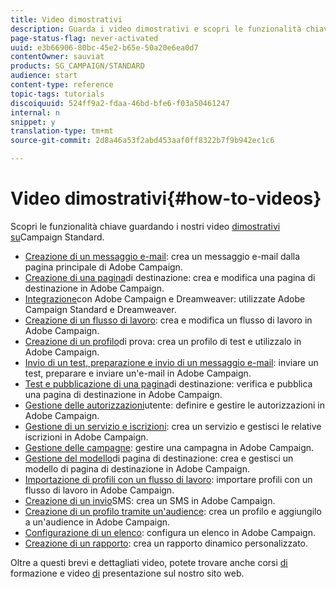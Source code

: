 ```yaml
---
title: Video dimostrativi
description: Guarda i video dimostrativi e scopri le funzionalità chiave di Adobe Campaign.
page-status-flag: never-activated
uuid: e3b66906-80bc-45e2-b65e-50a20e6ea0d7
contentOwner: sauviat
products: SG_CAMPAIGN/STANDARD
audience: start
content-type: reference
topic-tags: tutorials
discoiquuid: 524ff9a2-fdaa-46bd-bfe6-f03a50461247
internal: n
snippet: y
translation-type: tm+mt
source-git-commit: 2d8a46a53f2abd453aaf0ff8322b7f9b942ec1c6

---
```



# Video dimostrativi{#how-to-videos}

Scopri le funzionalità chiave guardando i nostri video [dimostrativi su](https://docs.adobe.com/content/help/en/campaign-learn/campaign-standard-tutorials/overview.html)Campaign Standard.

* [Creazione di un messaggio e-mail](https://video.tv.adobe.com/v/23721?captions=ita): crea un messaggio e-mail dalla pagina principale di Adobe Campaign.
* [Creazione di una pagina](https://video.tv.adobe.com/v/24093?captions=ita)di destinazione: crea e modifica una pagina di destinazione in Adobe Campaign.
* [Integrazione](https://video.tv.adobe.com/v/23121?captions=ita)con Adobe Campaign e Dreamweaver: utilizzate Adobe Campaign Standard e Dreamweaver.
* [Creazione di un flusso di lavoro](https://video.tv.adobe.com/v/23937?captions=ita): crea e modifica un flusso di lavoro in Adobe Campaign.
* [Creazione di un profilo](https://video.tv.adobe.com/v/24094?captions=ita)di prova: crea un profilo di test e utilizzalo in Adobe Campaign.
* [Invio di un test, preparazione e invio di un messaggio e-mail](https://video.tv.adobe.com/v/24013/?captions=ita): inviare un test, preparare e inviare un&#39;e-mail in Adobe Campaign.
* [Test e pubblicazione di una pagina](https://video.tv.adobe.com/v/24092?captions=ita)di destinazione: verifica e pubblica una pagina di destinazione in Adobe Campaign.
* [Gestione delle autorizzazioni](https://video.tv.adobe.com/v/24671?captions=ita)utente: definire e gestire le autorizzazioni in Adobe Campaign.
* [Gestione di un servizio e iscrizioni](https://video.tv.adobe.com/v/24673?captions=ita): crea un servizio e gestisci le relative iscrizioni in Adobe Campaign.
* [Gestione delle campagne](https://video.tv.adobe.com/v/24672?captions=ita): gestire una campagna in Adobe Campaign.
* [Gestione del modello](https://video.tv.adobe.com/v/25200?captions=ita)di pagina di destinazione: crea e gestisci un modello di pagina di destinazione in Adobe Campaign.
* [Importazione di profili con un flusso di lavoro](https://video.tv.adobe.com/v/24993?captions=ita): importare profili con un flusso di lavoro in Adobe Campaign.
* [Creazione di un invio](https://video.tv.adobe.com/v/25265?captions=ita)SMS: crea un SMS in Adobe Campaign.
* [Creazione di un profilo tramite un&#39;audience](https://video.tv.adobe.com/v/18463?captions=ita): crea un profilo e aggiungilo a un&#39;audience in Adobe Campaign.
* [Configurazione di un elenco](https://video.tv.adobe.com/v/25288?captions=ita): configura un elenco in Adobe Campaign.
* [Creazione di un rapporto](https://video.tv.adobe.com/v/25264?captions=ita): crea un rapporto dinamico personalizzato.

Oltre a questi brevi e dettagliati video, potete trovare anche corsi [di](https://training.adobe.com/training/courses.html) formazione e video [di](http://www.adobe.com/training/video.html) presentazione sul nostro sito web.
